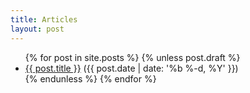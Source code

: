 ```yaml
---
title: Articles
layout: post
---
```


<ul>
    {% for post in site.posts %}
        {% unless post.draft %}
            <li>
                <a href='{{ post.url | prepend: site.baseurl | replace:'.html','' }}'>{{ post.title }}</a>
                ({{ post.date | date: '%b %-d, %Y' }})
            </li>
        {% endunless %}
    {% endfor %}
</ul>

